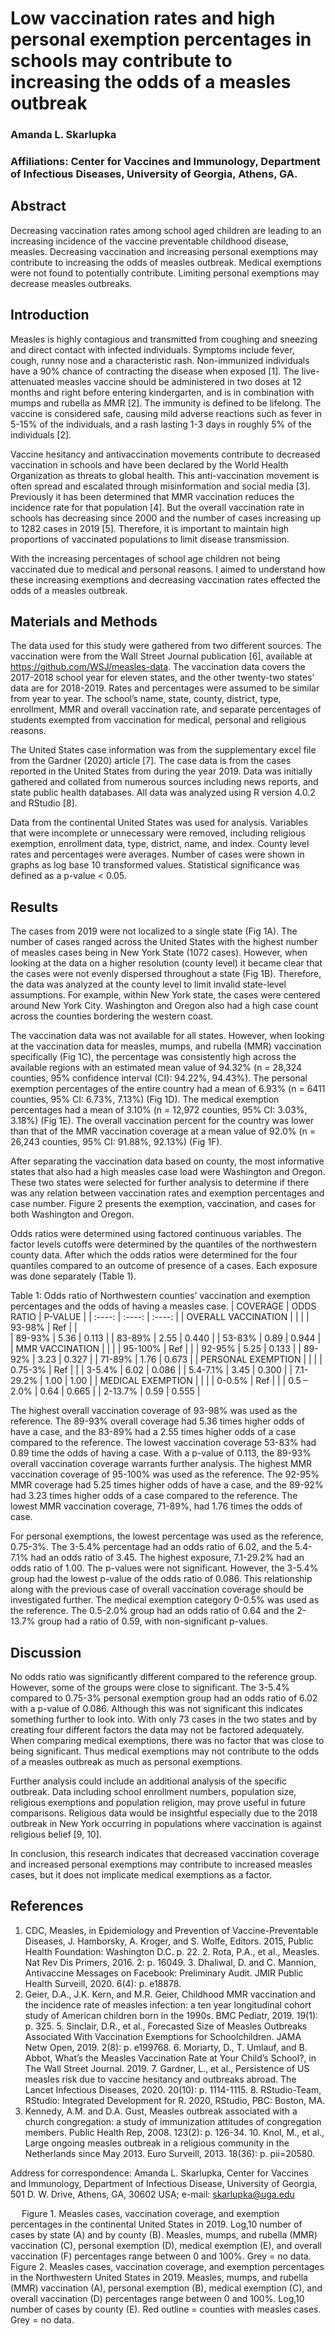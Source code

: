 # Low vaccination rates and high personal exemption percentages in schools may contribute to increasing the odds of a measles outbreak

### Amanda L. Skarlupka

### Affiliations: Center for Vaccines and Immunology, Department of Infectious Diseases, University of Georgia, Athens, GA.

## Abstract

Decreasing vaccination rates among school aged children are leading to an increasing incidence of the vaccine preventable childhood disease, measles. Decreasing vaccination and increasing personal exemptions may contribute to increasing the odds of measles outbreak. Medical exemptions were not found to potentially contribute. Limiting personal exemptions may decrease measles outbreaks.

## Introduction

Measles is highly contagious and transmitted from coughing and sneezing and direct contact with infected individuals. Symptoms include fever, cough, runny nose and a characteristic rash. Non-immunized individuals have a 90\% chance of contracting the disease when exposed [1]. The live-attenuated measles vaccine should be administered in two doses at 12 months and right before entering kindergarten, and is in combination with mumps and rubella as MMR [2]. The immunity is defined to be lifelong. The vaccine is considered safe, causing mild adverse reactions such as fever in 5-15\% of the individuals, and a rash lasting 1-3 days in roughly 5\% of the individuals [2].


Vaccine hesitancy and antivaccination movements contribute to decreased vaccination in schools and have been declared by the World Health Organization as threats to global health. This anti-vaccination movement is often spread and escalated through misinformation and social media [3]. Previously it has been determined that MMR vaccination reduces the incidence rate for that population [4]. But the overall vaccination rate in schools has decreasing since 2000 and the number of cases increasing up to 1282 cases in 2019 [5]. Therefore, it is important to maintain high proportions of vaccinated populations to limit disease transmission.  


With the increasing percentages of school age children not being vaccinated due to medical and personal reasons. I aimed to understand how these increasing exemptions and decreasing vaccination rates effected the odds of a measles outbreak.   

## Materials and Methods 

The data used for this study were gathered from two different sources. The vaccination were from the Wall Street Journal publication [6], available at https://github.com/WSJ/measles-data. The vaccination data covers the 2017-2018 school year for eleven states, and the other twenty-two states’ data are for 2018-2019. Rates and percentages were assumed to be similar from year to year. The school’s name, state, county, district, type, enrollment, MMR and overall vaccination rate, and separate percentages of students exempted from vaccination for medical, personal and religious reasons.


The United States case information was from the supplementary excel file from the Gardner (2020) article [7]. The case data is from the cases reported in the United States from during the year 2019. Data was initially gathered and collated from numerous sources including news reports, and state public health databases. All data was analyzed using R version 4.0.2 and RStudio [8].


Data from the continental United States was used for analysis. Variables that were incomplete or unnecessary were removed, including religious exemption, enrollment data, type, district, name, and index. County level rates and percentages were averages. Number of cases were shown in graphs as log base 10 transformed values. Statistical significance was defined as a p-value &lt; 0.05.

## Results 

The cases from 2019 were not localized to a single state (Fig 1A). The number of cases ranged across the United States with the highest number of measles cases being in New York State (1072 cases). However, when looking at the data on a higher resolution (county level) it became clear that the cases were not evenly dispersed throughout a state (Fig 1B). Therefore, the data was analyzed at the county level to limit invalid state-level assumptions. For example, within New York state, the cases were centered around New York City. Washington and Oregon also had a high case count across the counties bordering the western coast. 


The vaccination data was not available for all states. However, when looking at the vaccination data for measles, mumps, and rubella (MMR) vaccination specifically (Fig 1C), the percentage was consistently high across the available regions with an estimated mean value of 94.32\% (n = 28,324 counties, 95\% confidence interval (CI): 94.22\%, 94.43\%). The personal exemption percentages of the entire country had a mean of 6.93\% (n = 6411 counties, 95\% CI: 6.73\%, 7.13\%) (Fig 1D). The medical exemption percentages had a mean of 3.10\% (n = 12,972 counties, 95\% CI: 3.03\%, 3.18\%) (Fig 1E). The overall vaccination percent for the country was lower than that of the MMR vaccination coverage at a mean value of 92.0\% (n = 26,243 counties, 95\% CI: 91.88\%, 92.13\%) (Fig 1F). 


After separating the vaccination data based on county, the most informative states that also had a high measles case load were Washington and Oregon. These two states were selected for further analysis to determine if there was any relation between vaccination rates and exemption percentages and case number. Figure 2 presents the exemption, vaccination, and cases for both Washington and Oregon. 


Odds ratios were determined using factored continuous variables. The factor levels cutoffs were determined by the quantiles of the northwestern county data. After which the odds ratios were determined for the four quantiles compared to an outcome of presence of a cases. Each exposure was done separately (Table 1). 



Table 1: Odds ratio of Northwestern counties’ vaccination and exemption
percentages and the odds of having a measles case. 
|	COVERAGE	|	ODDS RATIO	|	P-VALUE	| 
| 	:----:			|  :----:			| :----:		|
| OVERALL VACCINATION |   			| 			|
| 	93-98\%		| 	Ref  			|			|	
| 	89-93\%         	|   	5.36      		|    	0.113   	| 
| 	83-89\% 		|	2.55			|	0.440	|
|	53-83\% 		|	0.89 			|	0.944	|
| MMR VACCINATION | 				|			|
| 	95-100\%		|	Ref			|			|
|	92-95\%		|	5.25			|	0.133	|
|	89-92\%		|	3.23			|	0.327	|
| 	71-89\%		|	1.76			|	0.673	|
| PERSONAL EXEMPTION |			| 			|
|	0.75-3\%		|	Ref			|			|
|	3-5.4\%		|	6.02			|	0.086	|
|	5.4-7.1\%		|	3.45			|	0.300	|
|	7.1-29.2\%	|	1.00			|	1.00		|
| MEDICAL EXEMPTION |				|			|
|	0-0.5\%		|	Ref			| 			|
|	0.5 – 2.0\%	| 	0.64			| 	0.665	|
|	2-13.7\%		|	0.59			|	0.555	| 



The highest overall vaccination coverage of 93-98\% was used as the reference. The 89-93\% overall coverage had 5.36 times higher odds of have a case, and the 83-89\% had a 2.55 times higher odds of a case compared to the reference. The lowest vaccination coverage 53-83\% had 0.89 time the odds of having a case. With a p-value of 0.113, the 89-93\% overall vaccination coverage warrants further analysis. The highest MMR vaccination coverage of 95-100\% was used as the reference. The 92-95\% MMR coverage had 5.25 times higher odds of have a case, and the 89-92\% had 3.23 times higher odds of a case compared to the reference. The lowest MMR vaccination coverage, 71-89\%, had 1.76 times the odds of case.


For personal exemptions, the lowest percentage was used as the reference, 0.75-3\%. The 3-5.4\% percentage had an odds ratio of 6.02, and the 5.4-7.1\% had an odds ratio of 3.45. The highest exposure, 7.1-29.2\% had an odds ratio of 1.00. The p-values were not significant. However, the 3-5.4\% group had the lowest p-value of the odds ratio of 0.086. This relationship along with the previous case of overall vaccination coverage should be investigated further. The medical exemption category 0-0.5\% was used as the reference. The 0.5-2.0\% group had an odds ratio of 0.64 and the 2-13.7\% group had a ratio of 0.59, with non-significant p-values.
## Discussion

No odds ratio was significantly different compared to the reference group. However, some of the groups were close to significant. The 3-5.4\% compared to 0.75-3\% personal exemption group had an odds ratio of 6.02 with a p-value of 0.086. Although this was not significant this indicates something further to look into. With only 73 cases in the two states and by creating four different factors the data may not be factored adequately. When comparing medical exemptions, there was no factor that was close to being significant. Thus medical exemptions may not contribute to the odds of a measles outbreak as much as personal exemptions.  


Further analysis could include an additional analysis of the specific outbreak. Data including school enrollment numbers, population size, religious exemptions and population religion, may prove useful in future comparisons. Religious data would be insightful especially due to the 2018 outbreak in New York occurring in populations where vaccination is against religious belief [9, 10]. 


In conclusion, this research indicates that decreased vaccination coverage and increased personal exemptions may contribute to increased measles cases, but it does not implicate medical exemptions as a factor.

## References 

1. CDC, Measles, in Epidemiology and Prevention of
Vaccine-Preventable Diseases, J. Hamborsky, A. Kroger, and S. Wolfe,
Editors. 2015, Public Health Foundation: Washington D.C. p. 22. 2. Rota,
P.A., et al., Measles. Nat Rev Dis Primers, 2016. 2: p. 16049. 3.
Dhaliwal, D. and C. Mannion, Antivaccine Messages on Facebook:
Preliminary Audit. JMIR Public Health Surveill, 2020. 6(4): p. e18878.
4. Geier, D.A., J.K. Kern, and M.R. Geier, Childhood MMR vaccination and
the incidence rate of measles infection: a ten year longitudinal cohort
study of American children born in the 1990s. BMC Pediatr, 2019. 19(1):
p. 325. 5. Sinclair, D.R., et al., Forecasted Size of Measles Outbreaks
Associated With Vaccination Exemptions for Schoolchildren. JAMA Netw
Open, 2019. 2(8): p. e199768. 6. Moriarty, D., T. Umlauf, and B. Abbot,
What’s the Measles Vaccination Rate at Your Child’s School?, in The Wall
Street Journal. 2019. 7. Gardner, L., et al., Persistence of US measles
risk due to vaccine hesitancy and outbreaks abroad. The Lancet
Infectious Diseases, 2020. 20(10): p. 1114-1115. 8. RStudio-Team,
RStudio: Integrated Development for R. 2020, RStudio, PBC: Boston, MA.
9. Kennedy, A.M. and D.A. Gust, Measles outbreak associated with a
church congregation: a study of immunization attitudes of congregation
members. Public Health Rep, 2008. 123(2): p. 126-34. 10. Knol, M., et
al., Large ongoing measles outbreak in a religious community in the
Netherlands since May 2013. Euro Surveill, 2013. 18(36): p. pii=20580.

Address for correspondence: Amanda L. Skarlupka, Center for Vaccines and
Immunology, Department of Infectious Disease, University of Georgia, 501
D. W. Drive, Athens, GA, 30602 USA; e-mail: <skarlupka@uga.edu>  




  Figure 1. Measles cases, vaccination coverage, and exemption
percentages in the continental United States in 2019. Log,10 number of
cases by state (A) and by county (B). Measles, mumps, and rubella (MMR)
vaccination (C), personal exemption (D), medical exemption (E), and
overall vaccination (F) percentages range between 0 and 100\%. Grey = no
data.   Figure 2. Measles cases, vaccination coverage, and exemption
percentages in the Northwestern United States in 2019. Measles, mumps,
and rubella (MMR) vaccination (A), personal exemption (B), medical
exemption (C), and overall vaccination (D) percentages range between 0
and 100\%. Log,10 number of cases by county (E). Red outline = counties
with measles cases. Grey = no data.
